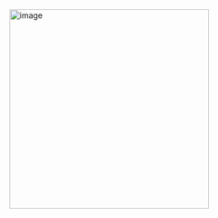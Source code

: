 <img width="351" alt="image" src="https://github.com/user-attachments/assets/0093ab12-2a39-4669-8455-4a53b2f36346">
